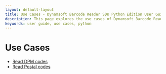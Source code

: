 ```yaml
---
layout: default-layout
title: Use Cases - Dynamsoft Barcode Reader SDK Python Edition User Guide
description: This page explores the use cases of Dynamsoft Barcode Reader Python Edition.
keywords: user guide, use cases, python
---
```


# Use Cases

* [Read DPM codes]({{site.usecases}}read-dpm-codes.html?lang=python)
* [Read Postal codes]({{site.usecases}}read-postal-codes.html?lang=python)
